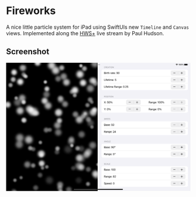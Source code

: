 # Fireworks

A nice little particle system for iPad using SwiftUIs new `Timeline` and `Canvas` views. 
Implemented along the [HWS+](https://www.hackingwithswift.com/plus/) live stream by Paul Hudson. 

## Screenshot

![Fireworks](_screenshots/Fireworks_screenshot_iPad.png)
